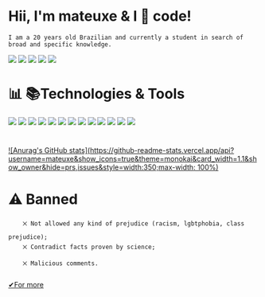 # Hii, I'm mateuxe & I &#x1F90D; code!
    I am a 20 years old Brazilian and currently a student in search of broad and specific knowledge.

  [<img src="https://img.shields.io/badge/linkedin-%230077B5.svg?&style=for-the-badge&logo=linkedin&logoColor=white&style=width:5px"/>](https://www.linkedin.com/in/mateus-eduardo-757522218/) 
  [<img src = "https://img.shields.io/badge/instagram-%23E4405F.svg?&style=for-the-badge&logo=instagram&logoColor=white&style=width:5px">](https://www.instagram.com/mateuxe/)
  [<img src = "https://img.shields.io/badge/facebook-%231877F2.svg?&style=for-the-badge&logo=facebook&logoColor=white&style=width:5px">](https://www.facebook.com/Moscomano)
  [<img src = "https://img.shields.io/badge/Discord-7289DA?style=for-the-badge&logo=discord&logoColor=white&style=width:5px">](https://discord.com/channels/mateuxe#8772)
  [<img src = "https://img.shields.io/badge/mateuseduardosilvar@gmail-D14836?style=for-the-badge&logo=gmail&logoColor=white&style=width:5px">](mailto:mateuseduardosilvar@gmail.com?subject=Olá,Mateus!)
# &#x1F4CA; &#x1F4DA;Technologies & Tools
  [<img src = "https://img.shields.io/badge/Visual_Studio_Code-0078D4?style=for-the-badge&logo=visual%20studio%20code&logoColor=white&style=width:5px"/>]()
  [<img src = "https://img.shields.io/badge/C%23-239120?style=for-the-badge&logo=c-sharp&logoColor=white&style=width:5px"/>]()
  [<img src = "https://img.shields.io/badge/CSS3-1572B6?style=for-the-badge&logo=css3&logoColor=white&style=width:5px"/>]()
  [<img src = "https://img.shields.io/badge/HTML5-E34F26?style=for-the-badge&logo=html5&logoColor=white&style=width:5px"/>]()
  [<img src = "https://img.shields.io/badge/JavaScript-323330?style=for-the-badge&logo=javascript&logoColor=F7DF1E&style=width:5px"/>]()
  [<img src = "https://img.shields.io/badge/GIT-E44C30?style=for-the-badge&logo=git&logoColor=white&style=width:5px"/>]()
  [<img src = "https://img.shields.io/badge/YouTube-FF0000?style=for-the-badge&logo=youtube&logoColor=white&style=width:5px"/>]()
  [<img src = "https://img.shields.io/badge/Canva-%2300C4CC.svg?&style=for-the-badge&logo=Canva&logoColor=white&style=width:5px"/>]()
  [<img src = "https://img.shields.io/badge/gimp-5C5543?style=for-the-badge&logo=gimp&logoColor=white&style=width:5px"/>]()
  [<img src = "https://img.shields.io/badge/Coursera-0056D2?style=for-the-badge&logo=Coursera&logoColor=white&style=width:5px"/>]()
  [<img src = "https://img.shields.io/badge/Google_chrome-4285F4?style=for-the-badge&logo=Google-chrome&logoColor=white&style=width:5px"/>]()
  [<img src = "https://img.shields.io/badge/freecodecamp-27273D?style=for-the-badge&logo=freecodecamp&logoColor=white&style=width:5px"/>]()
  [<img src = "https://img.shields.io/badge/Udemy-EC5252?style=for-the-badge&logo=Udemy&logoColor=white&style=width:5px"/>]()
#
 [![Anurag's GitHub stats](https://github-readme-stats.vercel.app/api?username=mateuxe&show_icons=true&theme=monokai&card_width=1.1&show_owner&hide=prs,issues&style=width:350;max-width: 100%)](https://github.com/anuraghazra/github-readme-stats)
# &#x26A0; Banned
        ྾ Not allowed any kind of prejudice (racism, lgbtphobia, class prejudice);
        ྾ Contradict facts proven by science;
        ྾ Malicious comments.

<a href = "https://github.com/mateuxe/myaba" target = "_blank"> &#x2714;For more</a>